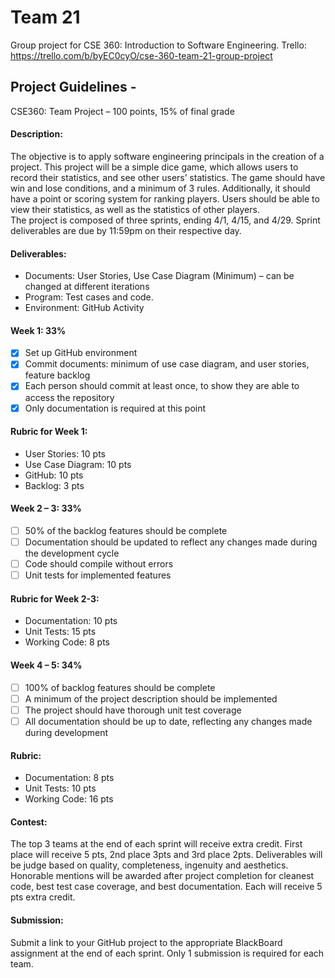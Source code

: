 # Team 21
Group project for CSE 360: Introduction to Software Engineering.
Trello: https://trello.com/b/byEC0cyO/cse-360-team-21-group-project

## Project Guidelines - 
CSE360: Team Project – 100 points, 15% of final grade 
#### Description: 
The objective is to apply software engineering principals in the creation of a project.  This project will be a simple dice game, which allows users to record their statistics, and see other users’ statistics.  The game should have win and lose conditions, and a minimum of 3 rules. Additionally, it should have a point or scoring system for ranking players.  Users should be able to view their statistics, as well as the statistics of other players.   
The project is composed of three sprints, ending 4/1, 4/15, and 4/29.  Sprint deliverables are due by 11:59pm on their respective day.

#### Deliverables:
* Documents: User Stories, Use Case Diagram (Minimum) – can be changed at different iterations
* Program: Test cases and code.
* Environment: GitHub Activity

#### Week 1:  33%
- [x]	Set up GitHub environment
- [x]	Commit documents: minimum of use case diagram, and user stories, feature backlog
- [x]	Each person should commit at least once, to show they are able to access the repository
- [x] Only documentation is required at this point

#### Rubric for Week 1:
* User Stories:  10 pts
* Use Case Diagram: 10 pts
* GitHub: 10 pts
* Backlog: 3 pts

#### Week 2 – 3: 33%
- [ ]	50% of the backlog features should be complete
- [ ]	Documentation should be updated to reflect any changes made during the development cycle
- [ ]	Code should compile without errors
- [ ]	Unit tests for implemented features

#### Rubric for Week 2-3:
*	Documentation: 10 pts
*	Unit Tests: 15 pts
*	Working Code: 8 pts

#### Week 4 – 5: 34%
- [ ]	100% of backlog features should be complete
- [ ]	A minimum of the project description should be implemented
- [ ]	The project should have thorough unit test coverage
- [ ]	All documentation should be up to date, reflecting any changes made during development

#### Rubric:
*	Documentation: 8 pts
*	Unit Tests: 10 pts
*	Working Code: 16 pts

#### Contest:
The top 3 teams at the end of each sprint will receive extra credit.  First place will receive 5 pts, 2nd place 3pts and 3rd place 2pts.   Deliverables will be judge based on quality, completeness, ingenuity and aesthetics.
Honorable mentions will be awarded after project completion for cleanest code, best test case coverage, and best documentation.  Each will receive 5 pts extra credit.

#### Submission:
Submit a link to your GitHub project to the appropriate BlackBoard assignment at the end of each sprint. Only 1 submission is required for each team.

